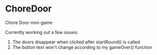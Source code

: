 # ChoreDoor
Chore Door mini-game

Currently working out a few issues:
1. The doors disappear when clicked after startRound() is called
2. The button text won't change according to my gameOver() function
